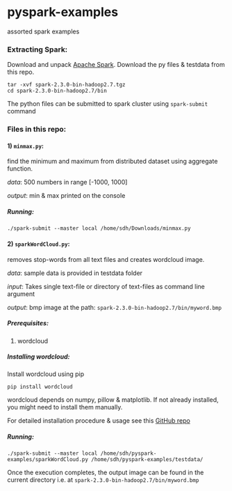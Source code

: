 # pyspark-examples
assorted spark examples

### **Extracting Spark:**
Download and unpack [Apache Spark](https://spark.apache.org/downloads.html). Download the py files & testdata from this repo.
```
tar -xvf spark-2.3.0-bin-hadoop2.7.tgz
cd spark-2.3.0-bin-hadoop2.7/bin
```

The python files can be submitted to spark cluster using `spark-submit` command

### **Files in this repo:**
#### 1) `minmax.py`:
find the minimum and maximum from distributed dataset using aggregate function.

_data_: 500 numbers in range [-1000, 1000]

_output_: min & max printed on the console

##### **Running**:

```./spark-submit --master local /home/sdh/Downloads/minmax.py ```


#### 2) `sparkWordCloud.py`: 
removes stop-words from all text files and creates wordcloud image. 

_data_: sample data is provided in testdata folder

_input_: Takes single text-file or directory of text-files as command line argument

_output_: bmp image at the path: `spark-2.3.0-bin-hadoop2.7/bin/myword.bmp`

##### **Prerequisites:**
1) wordcloud

##### **Installing wordcloud:**
Install wordcloud using pip
   
   `pip install wordcloud`
      
   wordcloud depends on numpy, pillow & matplotlib. If not already installed, you might need to install them manually.
   
   For detailed installation procedure & usage see this [GitHub repo](https://github.com/amueller/word_cloud)

##### **Running:**

```./spark-submit --master local /home/sdh/pyspark-examples/sparkWordCloud.py /home/sdh/pyspark-examples/testdata/```

Once the execution completes, the output image can be found in the current directory i.e. at `spark-2.3.0-bin-hadoop2.7/bin/myword.bmp`

